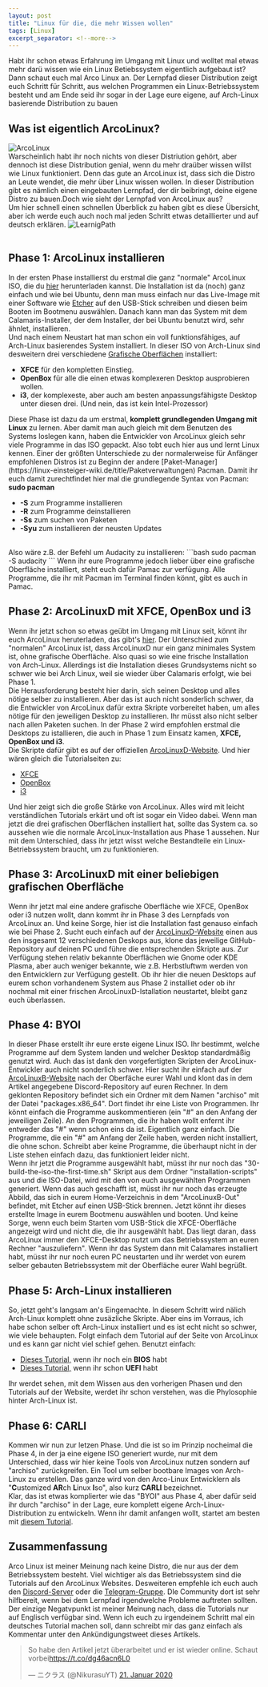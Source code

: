 ```yaml
---
layout: post
title: "Linux für die, die mehr Wissen wollen"
tags: [Linux]
excerpt_separator: <!--more-->
---
```


Habt ihr schon etwas Erfahrung im Umgang mit Linux und wolltet mal etwas mehr dar&uuml; wissen wie ein Linux Betiebssystem eigentlich aufgebaut ist? Dann schaut euch mal Arco Linux an. Der Lernpfad dieser Distribution zeigt euch Schritt f&uuml;r Schritt, aus welchen Programmen ein Linux-Betriebssystem besteht und am Ende seid ihr sogar in der Lage eure eigene, auf Arch-Linux basierende Distribution zu bauen<!--more-->

## Was ist eigentlich ArcoLinux?
![ArcoLinux](/assets/img/blog/Jan2020/arcolinux-one-liner.jpg)<br>
Warscheinlich habt ihr noch nichts von dieser Distriution gehört, aber dennoch ist diese Distribution genial, wenn du mehr dra&uuml;ber wissen willst wie Linux funktioniert. Denn das gute an ArcoLinux ist, dass sich die Distro an Leute wendet, die mehr &uuml;ber Linux wissen wollen. In dieser Distribution gibt es nämlich einen eingebauten Lernpfad, der dir beibringt, deine eigene Distro zu bauen.Doch wie sieht der Lernpfad von ArcoLinux aus?<br>
Um hier schnell einen schnellen Überblick zu haben gibt es diese Übersicht, aber ich werde euch auch noch mal jeden Schritt etwas detaillierter und auf deutsch erkl&auml;ren.
![LearnigPath](/assets/img/blog/Jan2020/ArcoLinux-learning-path.png)<br><br>

## Phase 1: ArcoLinux installieren

In der ersten Phase installierst du erstmal die ganz "normale" ArcoLinux ISO, die du [hier](https://sourceforge.net/projects/arcolinux/files/ArcoLinux/) herunterladen kannst. Die Installation ist da (noch) ganz einfach und wie bei Ubuntu, denn man muss einfach nur das Live-Image mit einer Software wie [Etcher](https://www.balena.io/etcher/) auf den USB-Stick schreiben und diesen beim Booten im Bootmenu auswählen. Danach kann man das System mit dem Calamaris-Installer, der dem Installer, der bei Ubuntu benutzt wird, sehr &auml;hnlet, installieren.<br>
Und nach einem Neustart hat man schon ein voll funktionsfähiges, auf Arch-Linux basierendes System installiert. In dieser ISO von Arch-Linux sind desweitern drei verschiedene [Grafische Oberfl&auml;chen](https://linux-einsteiger-wiki.de/title/Grafische_Oberflächen) installiert:
<ul>
    <li><b>XFCE</b> f&uuml;r den kompletten Einstieg.</li>
    <li><b>OpenBox</b> f&uuml;r alle die einen etwas komplexeren Desktop ausprobieren wollen.</li>
    <li><b>i3</b>, der komplexeste, aber auch am besten anpassungsfähigste Desktop unter diesen drei. (Und nein, das ist kein Intel-Prozessor)</li>
</ul>
Diese Phase ist dazu da um erstmal, <b>komplett grundlegenden Umgang mit Linux</b> zu lernen. Aber damit man auch gleich mit dem Benutzen des Systems loslegen kann, haben die Entwickler von ArcoLinux gleich sehr viele Programme in das ISO gepackt. Also tobt euch hier aus und lernt Linux kennen. Einer der gr&ouml;&szlig;ten Unterschiede zu der normalerweise für Anf&auml;nger empfohlenen Distros ist zu Beginn der andere [Paket-Manager](https://linux-einsteiger-wiki.de/title/Paketverwaltungen) Pacman. Damit ihr euch damit zurechtfindet hier mal die grundlegende Syntax von Pacman:<br>
<b>sudo pacman</b>
<ul>
    <li><b>-S</b> zum Programme installieren</li>
    <li><b>-R</b> zum Programme deinstallieren</li>
    <li><b>-Ss</b> zum suchen von Paketen</li>
    <li><b>-Syu</b> zum installieren der neusten Updates</li>
</ul><br>
Also w&auml;re z.B. der Befehl um Audacity zu installieren:
```bash
    sudo pacman -S audacity
```
Wenn ihr eure Programme jedoch lieber &uuml;ber eine grafische Oberfläche installiert, steht euch dafür Pamac zur verf&uuml;gung. Alle Programme, die ihr mit Pacman im Terminal finden k&ouml;nnt, gibt es auch in Pamac.

## Phase 2: ArcoLinuxD mit XFCE, OpenBox und i3
Wenn ihr jetzt schon so etwas ge&uuml;bt im Umgang mit Linux seit, könnt ihr euch ArcoLinux heruterladen, das gibt's [hier](https://sourceforge.net/projects/arcolinux/files/ArcoLinuxD/). Der Unterschied zum "normalen" ArcoLinux ist, dass ArcoLinuxD nur ein ganz minimales System ist, ohne grafische Oberfl&auml;che. Also quasi so wie eine frische Installation von Arch-Linux. Allerdings ist die Installation dieses Grundsystems nicht so schwer wie bei Arch Linux, weil sie wieder &uuml;ber Calamaris erfolgt, wie bei Phase 1.<br>
Die Herausforderung besteht hier darin, sich seinen Desktop und alles n&ouml;tige selber zu installieren. Aber das ist auch nicht sonderlich schwer, da die Entwickler von ArcoLinux daf&uuml;r extra Skripte vorbereitet haben, um alles n&ouml;tige für den jeweiligen Desktop zu installieren. Ihr m&uuml;sst also nicht selber nach allen Paketen suchen. In der Phase 2 wird empfohlen erstmal die Desktops zu istallieren, die auch in Phase 1 zum Einsatz kamen, <b>XFCE, OpenBox und i3</b>.<br>
Die Skripte dafür gibt es auf der offiziellen [ArcoLinuxD-Website](https://arcolinuxd.com). Und hier w&auml;ren gleich die Tutorialseiten zu:
<ul>
    <li><a href="https://arcolinuxd.com/1-installation-of-arcolinuxd-xfce/">XFCE</a></li>
    <li><a href="https://arcolinuxd.com/1-installation-of-arcolinuxd-openbox/">OpenBox</a></li>
    <li><a href="https://arcolinuxd.com/1-installation-of-arcolinuxd-i3/">i3</a></li>
</ul>
Und hier zeigt sich die gro&szlig;e Stärke von ArcoLinux. Alles wird mit leicht verst&auml;ndlichen Tutorials erk&auml;rt und oft ist sogar ein Video dabei. Wenn man jetzt die drei grafischen Oberfl&auml;chen installiert hat, sollte das System ca. so aussehen wie die normale ArcoLinux-Installation aus Phase 1 aussehen. Nur mit dem Unterschied, dass ihr jetzt wisst welche Bestandteile ein Linux-Betriebssystem braucht, um zu funktionieren.

## Phase 3: ArcoLinuxD mit einer beliebigen grafischen Oberfl&auml;che
Wenn ihr jetzt mal eine andere grafische Oberfl&auml;che wie XFCE, OpenBox oder i3 nutzen wollt, dann kommt ihr in Phase 3 des Lernpfads von ArcoLinux an. Und keine Sorge, hier ist die Installation fast genauso einfach wie bei Phase 2. Sucht euch einfach auf der [ArcoLinuxD-Website](https://arcolinuxd.com) einen aus den insgesamt 12 verschiedenen Deskops aus, klone das jeweilige GitHub-Repository auf deinen PC und führe die entsprechenden Skripte aus. Zur Verf&uuml;gung stehen relativ bekannte Oberfl&auml;chen wie Gnome oder KDE Plasma, aber auch weniger bekannte, wie z.B. Herbstluftwm werden von den Entwicklern zur Verf&uuml;gung gestellt. Ob ihr hier die neuen Desktops auf eurem schon vorhandenem System aus Phase 2 installiet oder ob ihr nochmal mit einer frischen ArcoLinuxD-Istallation neustartet, bleibt ganz euch &uuml;berlassen.

## Phase 4: BYOI
In dieser Phase erstellt ihr eure erste eigene Linux ISO. Ihr bestimmt, welche Programme auf dem System landen und welcher Desktop standardm&auml;&szlig;ig genutzt wird. Auch das ist dank den vorgefertigten Skripten der ArcoLinux-Entwickler auch nicht sonderlich schwer. Hier sucht ihr einfach auf der [ArcoLinuxB-Website](https://arcolinuxb.com/category/byoi/arcolinuxb-iso/) nach der Oberf&auml;che eurer Wahl und klont das in dem Artikel angegebene Discord-Repository auf euren Rechner. In dem geklonten Repository befindet sich ein Ordner mit dem Namen "archiso" mit der Datei "packages.x86_64". Dort findet ihr eine Liste von Programmen. Ihr könnt einfach die Programme auskommentieren (ein "#" an den Anfang der jeweiligen Zeile). An den Programmen, die ihr haben wollt enfernt ihr entweder das "#" wenn schon eins da ist. Eigentlich ganz einfach. Die Programme, die ein "#" am Anfang der Zeile haben, werden nicht installiert, die ohne schon. Schreibt aber keine Programme, die &uuml;berhaupt nicht in der Liste stehen einfach dazu, das funktioniert leider nicht.<br>
Wenn ihr jetzt die Programme ausgew&auml;hlt habt, müsst ihr nur noch das "30-build-the-iso-the-first-time.sh" Skript aus dem Ordner "installation-scripts" aus und die ISO-Datei, wird mit den von euch ausgew&auml;hlten Programmen generiert. Wenn das auch geschafft ist, m&uuml;sst ihr nur noch das erzeugte Abbild, das sich in eurem Home-Verzeichnis in dem "ArcoLinuxB-Out" befindet, mit Etcher auf einen USB-Stick brennen. Jetzt k&ouml;nnt ihr dieses erstellte Image in eurem Bootmenu ausw&auml;hlen und booten. Und keine Sorge, wenn euch beim Starten vom USB-Stick die XFCE-Oberfl&auml;che angezeigt wird und nicht die, die ihr ausgew&auml;hlt habt. Das liegt daran, dass ArcoLinux immer den XFCE-Desktop nutzt um das Betriebssystem an euren Rechner "auszuliefern". Wenn ihr das System dann mit Calamares installiert habt, m&uuml;sst ihr nur noch euren PC neustarten und ihr werdet von eurem selber gebauten Betriebssystem mit der Oberfl&auml;che eurer Wahl begr&uuml;&szlig;t.

## Phase 5: Arch-Linux installieren
So, jetzt geht's langsam an's Eingemachte. In diesem Schritt wird n&auml;lich Arch-Linux komplett ohne zus&auml;zliche Skripte. Aber eins im Vorraus, ich habe schon selber oft Arch-Linux installiert und es ist echt nicht so schwer, wie viele behaupten. Folgt einfach dem Tutorial auf der Seite von ArcoLinux und es kann gar nicht viel schief gehen. Benutzt einfach:
<ul>
    <li><a href="https://arcolinuxd.com/5-the-actual-installation-of-arch-linux-phase-1-bios/">Dieses Tutorial,</a> wenn ihr noch ein <b>BIOS</b> habt</li>
    <li><a href="https://arcolinuxd.com/5-the-actual-installation-of-arch-linux-phase-1-uefi/">Dieses Tutorial,</a> wenn ihr schon <b>UEFI</b> habt</li>
</ul>
Ihr werdet sehen, mit dem Wissen aus den vorherigen Phasen und den Tutorials auf der Website, werdet ihr schon verstehen, was die Phylosophie hinter Arch-Linux ist.

## Phase 6: CARLI
Kommen wir nun zur letzen Phase. Und die ist so im Prinzip nocheimal die Phase 4, in der ja eine eigene ISO generiert wurde, nur mit dem Unterschied, dass wir hier keine Tools von ArcoLinux nutzen sondern auf "archiso" zur&uuml;ckgreifen. Ein Tool um selber bootbare Images von Arch-Linux zu erstellen. Das ganze wird von den Arco-Linux Entwicklern als "<b>C</b>ustomized <b>AR</b>ch <b>L</b>inux <b>I</b>so", also kurz <b>CARLI</b> bezeichnet.<br>
Klar, das ist etwas komplierter wie das "BYOI" aus Phase 4, aber dafür seid ihr durch "archiso" in der Lage, eure komplett eigene Arch-Linux-Distribution zu entwickeln. Wenn ihr damit anfangen wollt, startet am besten mit <a href="https://arcolinuxiso.com/1-installing-and-learning-about-archiso/">diesem Tutorial</a>.

## Zusammenfassung
Arco Linux ist meiner Meinung nach keine Distro, die nur aus der dem Betriebssystem besteht. Viel wichtiger als das Betriebssystem sind die Tutorials auf den ArcoLinux Websites. Desweiteren empfehle ich euch auch den <a href="https://discord.gg/R2amEEz">Discord-Server</a> oder die <a href="https://t.me/arcolinux_d_b">Telegram-Gruppe</a>. DIe Community dort ist sehr hilfbereit, wenn bei dem Lernpfad irgendwelche Probleme auftreten sollten.<br>
Der einzige Negatvpunkt ist meiner Meinung nach, dass die Tutorials nur auf Englisch verf&uuml;gbar sind. Wenn ich euch zu irgendeinem Schritt mal ein deutsches Tutorial machen soll, dann schreibt mir das ganz einfach als Kommentar unter den Ank&uuml;ndigungstweet dieses Artikels.
<blockquote class="twitter-tweet" data-lang="de"><p lang="de" dir="ltr">So habe den Artikel jetzt überarbeitet und er ist wieder online. Schaut vorbei<a href="https://t.co/dg46acn6L0">https://t.co/dg46acn6L0</a></p>&mdash; ニクラス (@NikurasuYT) <a href="https://twitter.com/NikurasuYT/status/1219756146854170624?ref_src=twsrc%5Etfw">21. Januar 2020</a></blockquote> <script async src="https://platform.twitter.com/widgets.js" charset="utf-8"></script>
